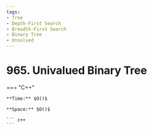 ```yaml
---
tags:
- Tree
- Depth-First Search
- Breadth-First Search
- Binary Tree
- Unsolved
---
```



# 965. Univalued Binary Tree

=== "C++"

    **Time:** $O()$

    **Space:** $O()$

    ``` c++
    ```